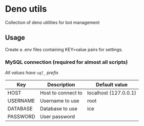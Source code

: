 # Deno utils

Collection of deno utilities for bot management

## Usage

Create a .env files containing KEY=value pairs for settings.

### MySQL connection (required for almost all scripts)

*All values have `sql_` prefix*

| Key | Description | Default value |
| --- | ----------- | ------------- |
| HOST | Host to connect to | localhost (127.0.0.1) |
| USERNAME | Username to use | root |
| DATABASE | Database to use | ice |
| PASSWORD | User password | |
